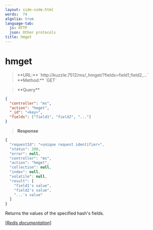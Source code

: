 ```yaml
---
layout: side-code.html
words:  74
algolia: true
language-tab:
  js: HTTP
  json: Other protocols
title: hmget
---
```


# hmget



<blockquote class="js">
<p>
**URL:** `http://kuzzle:7512/ms/_hmget/<key>?fields=field1,field2,...`  
**Method:** `GET`
</p>
</blockquote>

<blockquote class="json">
<p>
**Query**
</p>
</blockquote>


```json
{
  "controller": "ms",
  "action": "hmget",
  "_id": "<key>",
  "fields": ["field1", "field2", "..."]
}
```

>**Response**

```javascript
{
  "requestId": "<unique request identifier>",
  "status": 200,
  "error": null,
  "controller": "ms",
  "action": "hmget",
  "collection": null,
  "index": null,
  "volatile": null,
  "result": [
    "field1's value",
    "field2's value",
    "...'s value"
  ]
}
```

Returns the values of the specified hash's fields.

[[_Redis documentation_]](https://redis.io/commands/hmget)
